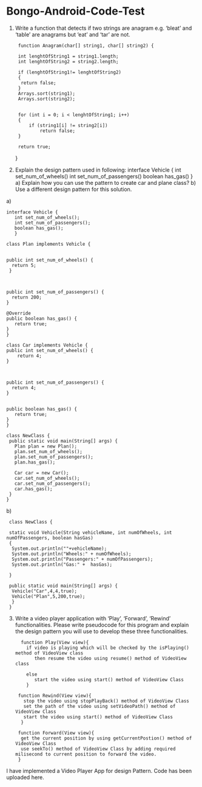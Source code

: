 # Bongo-Android-Code-Test

1) Write a function that detects if two strings are anagram e.g. ‘bleat’ and ‘table’
are anagrams but ‘eat’ and ‘tar’ are not.





     
        function Anagram(char[] string1, char[] string2) { 
      
        int lenghtOfString1 = string1.length; 
        int lenghtOfString2 = string2.length;
        
        if (lenghtOfString1!= lenghtOfString2) 
        {
         return false; 
        } 
        Arrays.sort(string1); 
        Arrays.sort(string2); 
        
  
        for (int i = 0; i < lenghtOfString1; i++) 
        {
            if (string1[i] != string2[i]) 
                return false; 
        }
         
        return true; 
        
    } 
    
    
2) Explain the design pattern used in following:
interface Vehicle {
int set_num_of_wheels()
int set_num_of_passengers()
boolean has_gas()
}
a) Explain how you can use the pattern to create car and plane class?
b) Use a different design pattern for this solution.

a)      
           
    interface Vehicle {
       int set_num_of_wheels();
       int set_num_of_passengers();
       boolean has_gas();
       }

    class Plan implements Vehicle {


    public int set_num_of_wheels() {
      return 5;
     }
  


    public int set_num_of_passengers() {
      return 200;
    }

    @Override
    public boolean has_gas() {
       return true;
    }
    }

    class Car implements Vehicle {
    public int set_num_of_wheels() {
        return 4;
    }
  

   
    public int set_num_of_passengers() {
      return 4;
    }

  
    public boolean has_gas() {
       return true;
    }
    }

    class NewClass {
     public static void main(String[] args) {
       Plan plan = new Plan();
       plan.set_num_of_wheels();
       plan.set_num_of_passengers();
       plan.has_gas();
    
       Car car = new Car();
       car.set_num_of_wheels();
       car.set_num_of_passengers();
       car.has_gas();
     }
    }
    
b)

     class NewClass {
    
     static void Vehicle(String vehicleName, int numOfWheels, int numOfPassengers, boolean hasGas)
     {
      System.out.println(""+vehicleName);
      System.out.println("Wheels:" + numOfWheels);
      System.out.println("Passengers:" + numOfPassengers);
      System.out.println("Gas:" +  hasGas);
      
     }
    
     public static void main(String[] args) {
      Vehicle("Car",4,4,true);
      Vehicle("Plan",5,200,true);
      }
     }
     
     
3) Write a video player application with ‘Play’, ‘Forward’, ‘Rewind’ functionalities. Please
write pseudocode for this program and explain the design pattern you will use to
develop these three functionalities.

         function Play(View view){
           if video is playing which will be checked by the isPlaying() method of VideoView class
              then resume the video using resume() method of VideoView class
            
           else 
              start the video using start() method of VideoView Class
           }
      
        function Rewind(View view){
          stop the video using stopPlayBack() method of VideoView Class
          set the path of the video using setVideoPath() method of VideoView Class
          start the video using start() method of VideoView Class          
         }
       
        function Forward(View view){
         get the current position by using getCurrentPostion() method of VideoView Class          
         use seekTo() method of VideoView Class by adding required milisecond to current position to forward the video.
        }
    
 I have implemented a Video Player App for design Pattern. Code has been uploaded here.   
    
          
      
  
